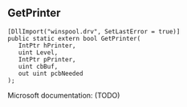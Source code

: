 ## GetPrinter

```
[DllImport("winspool.drv", SetLastError = true)]
public static extern bool GetPrinter(
   IntPtr hPrinter,
   uint Level,
   IntPtr pPrinter,
   uint cbBuf,
   out uint pcbNeeded
);
```

Microsoft documentation: (TODO)
